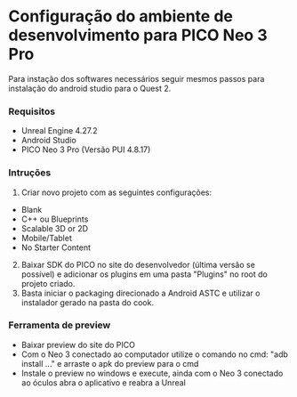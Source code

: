 # Configuração do ambiente de desenvolvimento para PICO Neo 3 Pro

Para instação dos softwares necessários seguir mesmos passos para instalação do android studio para o Quest 2.

### Requisitos

- Unreal Engine 4.27.2
- Android Studio
- PICO Neo 3 Pro (Versão PUI 4.8.17)

### Intruções

1. Criar novo projeto com as seguintes configurações:
- Blank
- C++ ou Blueprints
- Scalable 3D or 2D
- Mobile/Tablet
- No Starter Content
2. Baixar SDK do PICO no site do desenvolvedor (última versão se possível) e adicionar os plugins em uma pasta "Plugins" no root do projeto criado.
3. Basta iniciar o packaging direcionado a Android ASTC e utilizar o instalador gerado na pasta do cook.


### Ferramenta de preview
- Baixar preview do site do PICO
- Com o Neo 3 conectado ao computador utilize o comando no cmd: "adb install ..." e arraste o apk do preview para o cmd
- Instale o preview no windows e execute, ainda com o Neo 3 conectado ao óculos abra o aplicativo e reabra a Unreal